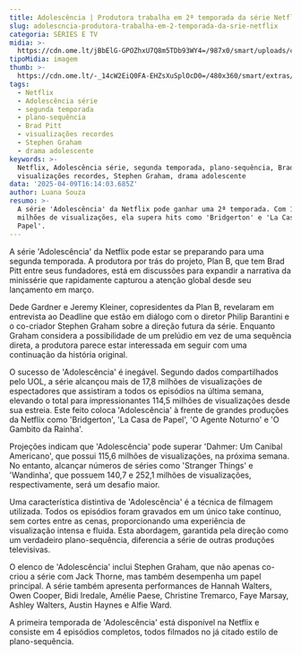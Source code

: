 ```yaml
---
title: Adolescência | Produtora trabalha em 2ª temporada da série Netflix
slug: adolescncia-produtora-trabalha-em-2-temporada-da-srie-netflix
categoria: SÉRIES E TV
midia: >-
  https://cdn.ome.lt/jBbElG-GPOZhxU7Q8m5TDb93WY4=/987x0/smart/uploads/conteudo/fotos/OMELETE_CAPA_-_2025-04-09T125016.461.png
tipoMidia: imagem
thumb: >-
  https://cdn.ome.lt/-_14cW2EiQ0FA-EHZsXuSplOcD0=/480x360/smart/extras/conteudos/omelete_THUMB_-_2025-04-09T125004.841.png
tags:
  - Netflix
  - Adolescência série
  - segunda temporada
  - plano-sequência
  - Brad Pitt
  - visualizações recordes
  - Stephen Graham
  - drama adolescente
keywords: >-
  Netflix, Adolescência série, segunda temporada, plano-sequência, Brad Pitt,
  visualizações recordes, Stephen Graham, drama adolescente
data: '2025-04-09T16:14:03.685Z'
author: Luana Souza
resumo: >-
  A série 'Adolescência' da Netflix pode ganhar uma 2ª temporada. Com 114,5
  milhões de visualizações, ela supera hits como 'Bridgerton' e 'La Casa de
  Papel'.
---
```


A série 'Adolescência' da Netflix pode estar se preparando para uma segunda temporada. A produtora por trás do projeto, Plan B, que tem Brad Pitt entre seus fundadores, está em discussões para expandir a narrativa da minissérie que rapidamente capturou a atenção global desde seu lançamento em março.

Dede Gardner e Jeremy Kleiner, copresidentes da Plan B, revelaram em entrevista ao Deadline que estão em diálogo com o diretor Philip Barantini e o co-criador Stephen Graham sobre a direção futura da série. Enquanto Graham considera a possibilidade de um prelúdio em vez de uma sequência direta, a produtora parece estar interessada em seguir com uma continuação da história original.

O sucesso de 'Adolescência' é inegável. Segundo dados compartilhados pelo UOL, a série alcançou mais de 17,8 milhões de visualizações de espectadores que assistiram a todos os episódios na última semana, elevando o total para impressionantes 114,5 milhões de visualizações desde sua estreia. Este feito coloca 'Adolescência' à frente de grandes produções da Netflix como 'Bridgerton', 'La Casa de Papel', 'O Agente Noturno' e 'O Gambito da Rainha'.

Projeções indicam que 'Adolescência' pode superar 'Dahmer: Um Canibal Americano', que possui 115,6 milhões de visualizações, na próxima semana. No entanto, alcançar números de séries como 'Stranger Things' e 'Wandinha', que possuem 140,7 e 252,1 milhões de visualizações, respectivamente, será um desafio maior.

Uma característica distintiva de 'Adolescência' é a técnica de filmagem utilizada. Todos os episódios foram gravados em um único take contínuo, sem cortes entre as cenas, proporcionando uma experiência de visualização intensa e fluida. Esta abordagem, garantida pela direção como um verdadeiro plano-sequência, diferencia a série de outras produções televisivas.

O elenco de 'Adolescência' inclui Stephen Graham, que não apenas co-criou a série com Jack Thorne, mas também desempenha um papel principal. A série também apresenta performances de Hannah Walters, Owen Cooper, Bidi Iredale, Amélie Paese, Christine Tremarco, Faye Marsay, Ashley Walters, Austin Haynes e Alfie Ward.

A primeira temporada de 'Adolescência' está disponível na Netflix e consiste em 4 episódios completos, todos filmados no já citado estilo de plano-sequência.
